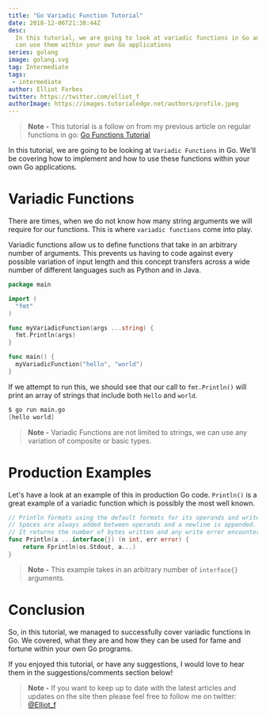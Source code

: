 ```yaml
---
title: "Go Variadic Function Tutorial"
date: 2018-12-06T21:38:44Z
desc:
  In this tutorial, we are going to look at variadic functions in Go and how you
  can use them within your own Go applications
series: golang
image: golang.svg
tag: Intermediate
tags: 
 - intermediate
author: Elliot Forbes
twitter: https://twitter.com/elliot_f
authorImage: https://images.tutorialedge.net/authors/profile.jpeg
---
```


> **Note -** This tutorial is a follow on from my previous article on regular
> functions in go: [Go Functions Tutorial](/golang/go-functions-tutorial/)

In this tutorial, we are going to be looking at `Variadic Functions` in Go.
We'll be covering how to implement and how to use these functions within your
own Go applications.

# Variadic Functions

There are times, when we do not know how many string arguments we will require
for our functions. This is where `variadic functions` come into play.

Variadic functions allow us to define functions that take in an arbitrary number
of arguments. This prevents us having to code against every possible variation
of input length and this concept transfers across a wide number of different
languages such as Python and in Java.

```go
package main

import (
  "fmt"
)

func myVariadicFunction(args ...string) {
  fmt.Println(args)
}

func main() {
  myVariadicFunction("hello", "world")
}
```

If we attempt to run this, we should see that our call to `fmt.Println()` will
print an array of strings that include both `Hello` and `world`.

```s
$ go run main.go
[hello world]
```

> **Note -** Variadic Functions are not limited to strings, we can use any
> variation of composite or basic types.

# Production Examples

Let's have a look at an example of this in production Go code. `Println()` is a
great example of a variadic function which is possibly the most well known.

```go
// Println formats using the default formats for its operands and writes to standard output.
// Spaces are always added between operands and a newline is appended.
// It returns the number of bytes written and any write error encountered.
func Println(a ...interface{}) (n int, err error) {
    return Fprintln(os.Stdout, a...)
}
```

> **Note -** This example takes in an arbitrary number of `interface{}`
> arguments.

# Conclusion

So, in this tutorial, we managed to successfully cover variadic functions in Go.
We covered, what they are and how they can be used for fame and fortune within
your own Go programs.

If you enjoyed this tutorial, or have any suggestions, I would love to hear them
in the suggestions/comments section below!

> **Note -** If you want to keep up to date with the latest articles and updates
> on the site then please feel free to follow me on twitter:
> [@Elliot_f](https://twitter.com/elliot_f)
